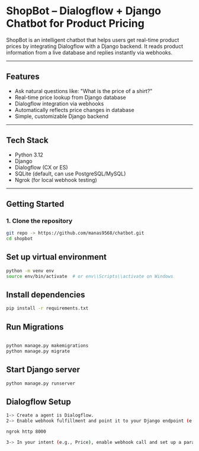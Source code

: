 # ShopBot – Dialogflow + Django Chatbot for Product Pricing

ShopBot is an intelligent chatbot that helps users get real-time product prices by integrating Dialogflow with a Django backend. It reads product information from a live database and replies instantly via webhooks.

---

## Features

- Ask natural questions like: "What is the price of a shirt?"
- Real-time price lookup from Django database
- Dialogflow integration via webhooks
- Automatically reflects price changes in database
- Simple, customizable Django backend

---

## Tech Stack

- Python 3.12
- Django
- Dialogflow (CX or ES)
- SQLite (default, can use PostgreSQL/MySQL)
- Ngrok (for local webhook testing)

---

## Getting Started

### 1. Clone the repository

```bash
git repo -> https://github.com/manas9568/chatbot.git
cd shopbot
```

## Set up virtual environment

```bash
python -m venv env
source env/bin/activate  # or env\\Scripts\\activate on Windows
```

## Install dependencies

```bash
pip install -r requirements.txt
```

## Run Migrations

```bash

python manage.py makemigrations
python manage.py migrate
```

## Start Django server

```bash
python manage.py runserver
```

## Dialogflow Setup

```bash
1-> Create a agent is Dialogflow.
2-> Enable webhook fulfillment and point it to your Django endpoint (e.g., via ngrok):

ngrok http 8000

3-> In your intent (e.g., Price), enable webhook call and set up a parameter like product.

```
